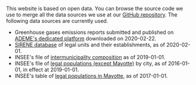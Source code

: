 This website is based on open data. You can browse the source code we use to merge all the data sources we use at our
[GitHub repository](https://github.com/OpenCarbonWatch/Preprocessing). The following data sources are currently used.

* Greenhouse gases emissions reports submitted and published on 
[ADEME's dedicated platform](http://www.bilans-ges.ademe.fr/fr/bilanenligne/bilans/index/siGras/0) 
downloaded on 2020-02-22.
* [SIRENE database](https://www.data.gouv.fr/fr/datasets/base-sirene-des-entreprises-et-de-leurs-etablissements-siren-siret/) 
of legal units and their establishments, as of 2020-02-01.
* INSEE's file of
[intermunicipality composition](https://www.insee.fr/fr/statistiques/fichier/2510634/Intercommunalite-Metropole_au_01-01-2019.zip)
as of 2019-01-01.
* INSEE's file of [legal populations (except Mayotte)](https://www.insee.fr/fr/statistiques/3677855) by city, as of 2016-01-01, 
in effect at 2019-01-01.
* INSEE's table of [legal populations in Mayotte](https://www.insee.fr/fr/statistiques/3291775), as of 2017-01-01.
